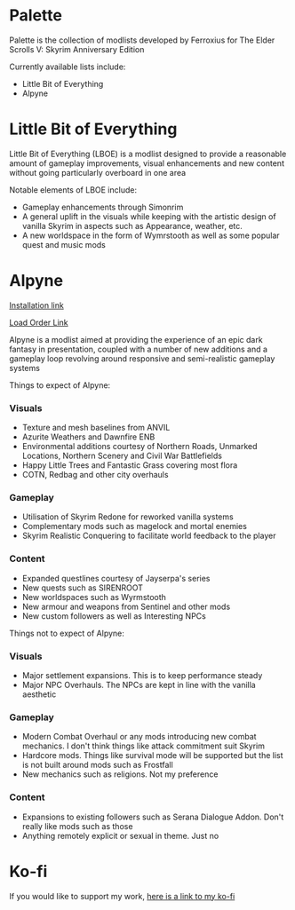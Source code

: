 # Palette
Palette is the collection of modlists developed by Ferroxius for The Elder Scrolls V: Skyrim Anniversary Edition

Currently available lists include:
- Little Bit of Everything
- Alpyne

# Little Bit of Everything
Little Bit of Everything (LBOE) is a modlist designed to provide a reasonable amount of gameplay improvements, visual enhancements and new content without going particularly overboard in one area

Notable elements of LBOE include:
- Gameplay enhancements through Simonrim
- A general uplift in the visuals while keeping with the artistic design of vanilla Skyrim in aspects such as Appearance, weather, etc.
- A new worldspace in the form of Wymrstooth as well as some popular quest and music mods


# Alpyne
[Installation link](https://github.com/Ferroxius/Palette/blob/main/Alpyne_Installation.md)

[Load Order Link](https://loadorderlibrary.com/lists/alpyne)

Alpyne is a modlist aimed at providing the experience of an epic dark fantasy in presentation, coupled with a number of new additions and a gameplay loop revolving around responsive and semi-realistic gameplay systems

Things to expect of Alpyne:
### Visuals
- Texture and mesh baselines from ANVIL
- Azurite Weathers and Dawnfire ENB
- Environmental additions courtesy of Northern Roads, Unmarked Locations, Northern Scenery and Civil War Battlefields
- Happy Little Trees and Fantastic Grass covering most flora
- COTN, Redbag and other city overhauls

### Gameplay
- Utilisation of Skyrim Redone for reworked vanilla systems
- Complementary mods such as magelock and mortal enemies
- Skyrim Realistic Conquering to facilitate world feedback to the player

### Content
- Expanded questlines courtesy of Jayserpa's series
- New quests such as SIRENROOT
- New worldspaces such as Wyrmstooth
- New armour and weapons from Sentinel and other mods
- New custom followers as well as Interesting NPCs



Things not to expect of Alpyne:
### Visuals
- Major settlement expansions. This is to keep performance steady
- Major NPC Overhauls. The NPCs are kept in line with the vanilla aesthetic

### Gameplay
- Modern Combat Overhaul or any mods introducing new combat mechanics. I don't think things like attack commitment suit Skyrim
- Hardcore mods. Things like survival mode will be supported but the list is not built around mods such as Frostfall
- New mechanics such as religions. Not my preference

### Content
- Expansions to existing followers such as Serana Dialogue Addon. Don't really like mods such as those
- Anything remotely explicit or sexual in theme. Just no


# Ko-fi
If you would like to support my work, [here is a link to my ko-fi](https://ko-fi.com/ferroxius)
